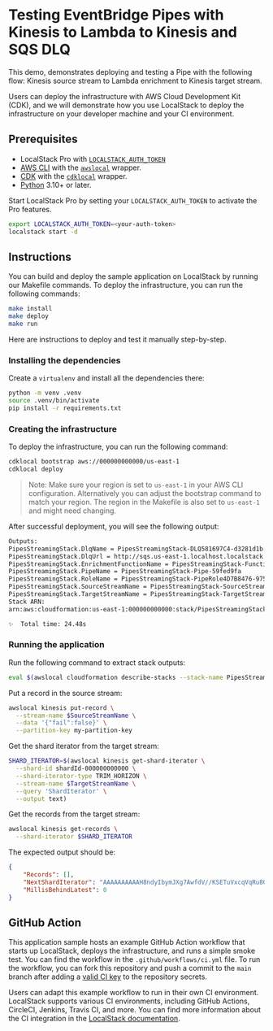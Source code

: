 # Testing EventBridge Pipes with Kinesis to Lambda to Kinesis and SQS DLQ

This demo, demonstrates deploying and testing a Pipe with the following flow: Kinesis source stream to Lambda enrichment to Kinesis target stream.

Users can deploy the infrastructure with AWS Cloud Development Kit (CDK), and we will demonstrate how you use LocalStack to deploy the infrastructure on your developer machine and your CI environment.

## Prerequisites

-   LocalStack Pro with [`LOCALSTACK_AUTH_TOKEN`](https://docs.localstack.cloud/getting-started/auth-token/)
-   [AWS CLI](https://docs.localstack.cloud/user-guide/integrations/aws-cli/) with the  [`awslocal`](https://github.com/localstack/awscli-local) wrapper.
-   [CDK](https://docs.localstack.cloud/user-guide/integrations/aws-cdk/) with the  [`cdklocal`](https://github.com/localstack/aws-cdk-local) wrapper.
-   [Python](https://www.python.org/downloads/) 3.10+ or later.

Start LocalStack Pro by setting your  `LOCALSTACK_AUTH_TOKEN`  to activate the Pro features.

```bash
export LOCALSTACK_AUTH_TOKEN=<your-auth-token>
localstack start -d
```

## Instructions

You can build and deploy the sample application on LocalStack by running our Makefile commands. To deploy the infrastructure, you can run the following commands:

```bash
make install
make deploy
make run
```

Here are instructions to deploy and test it manually step-by-step.

### Installing the dependencies

Create a `virtualenv` and install all the dependencies there:

```bash
python -m venv .venv
source .venv/bin/activate
pip install -r requirements.txt
```

### Creating the infrastructure

To deploy the infrastructure, you can run the following command:

```bash
cdklocal bootstrap aws://000000000000/us-east-1
cdklocal deploy
```

> Note: Make sure your region is set to `us-east-1` in your AWS CLI configuration. Alternatively you can adjust the bootstrap command to match your region. The region in the Makefile is also set to `us-east-1` and might need changing.

After successful deployment, you will see the following output:

```bash
Outputs:
PipesStreamingStack.DlqName = PipesStreamingStack-DLQ581697C4-d3281d1b
PipesStreamingStack.DlqUrl = http://sqs.us-east-1.localhost.localstack.cloud:4566/000000000000/PipesStreamingStack-DLQ581697C4-d3281d1b
PipesStreamingStack.EnrichmentFunctionName = PipesStreamingStack-Function76856677-ccaf61c6
PipesStreamingStack.PipeName = PipesStreamingStack-Pipe-59fed9fa
PipesStreamingStack.RoleName = PipesStreamingStack-PipeRole4D7B8476-9756b83e
PipesStreamingStack.SourceStreamName = PipesStreamingStack-SourceStream325EA350-55f54d02
PipesStreamingStack.TargetStreamName = PipesStreamingStack-TargetStream3B4B2880-204262c5
Stack ARN:
arn:aws:cloudformation:us-east-1:000000000000:stack/PipesStreamingStack/daa159bc

✨  Total time: 24.48s
```

### Running the application

Run the following command to extract stack outputs:

```bash
eval $(awslocal cloudformation describe-stacks --stack-name PipesStreamingStack | jq -r '.Stacks | .[] | .Outputs | .[] | "\(.OutputKey)=\(.OutputValue)"')
```

Put a record in the source stream:

```bash
awslocal kinesis put-record \
  --stream-name $SourceStreamName \
  --data '{"fail":false}' \
  --partition-key my-partition-key
```

Get the shard iterator from the target stream:

```bash
SHARD_ITERATOR=$(awslocal kinesis get-shard-iterator \
  --shard-id shardId-000000000000 \
  --shard-iterator-type TRIM_HORIZON \
  --stream-name $TargetStreamName \
  --query 'ShardIterator' \
  --output text)
```

Get the records from the target stream:

```bash
awslocal kinesis get-records \
  --shard-iterator $SHARD_ITERATOR
```

The expected output should be:

```json
{
    "Records": [],
    "NextShardIterator": "AAAAAAAAAAH8ndyIbymJXg7AwfdV//KSETuVxcqVqRu8OK952cQoxtEcdiyiV9YXV3q7xOi0pp18Ca1MIZTVyfwjC63/smmjwtQH+65m4MRrSb8cjrS/2l+0EyC0LrnoXXFgnpnCd77xveDhB31fKDZN7KjP+Jn7ETjgG67onmZjJio1oYvcsYZ4gkVYp/Uo+Rdq+Hhk6SVWSLgToRphVcPYwom+s893FTuLjUAWFVqv3EbWrHcIhYHkIChJZBMtRQV2F36ptpM=",
    "MillisBehindLatest": 0
}
```

## GitHub Action

This application sample hosts an example GitHub Action workflow that starts up LocalStack, deploys the infrastructure, and runs a simple smoke test. You can find the workflow in the `.github/workflows/ci.yml`  file. To run the workflow, you can fork this repository and push a commit to the `main` branch after adding a [valid CI key](https://docs.localstack.cloud/user-guide/web-application/ci-keys/) to the repository secrets.

Users can adapt this example workflow to run in their own CI environment. LocalStack supports various CI environments, including GitHub Actions, CircleCI, Jenkins, Travis CI, and more. You can find more information about the CI integration in the  [LocalStack documentation](https://docs.localstack.cloud/user-guide/ci/).
